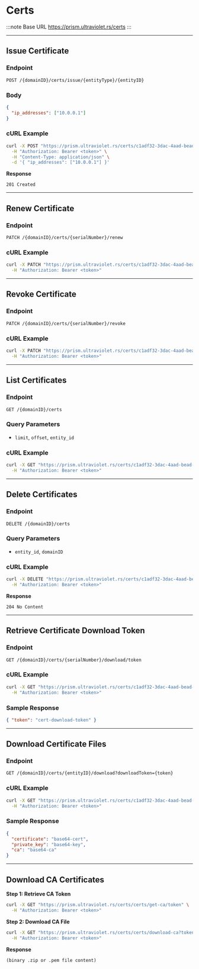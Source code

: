 # Certs

:::note Base URL
https://prism.ultraviolet.rs/certs
:::

---

## Issue Certificate

### Endpoint

```
POST /{domainID}/certs/issue/{entityType}/{entityID}
```

### Body

```json
{
  "ip_addresses": ["10.0.0.1"]
}
```

### cURL Example

```bash
curl -X POST "https://prism.ultraviolet.rs/certs/c1adf32-3dac-4aad-bead-ae96fe071239/certs/issue/computation/comp-123?domainID=c1adf32-3dac-4aad-bead-ae96fe071239" \
  -H "Authorization: Bearer <token>" \
  -H "Content-Type: application/json" \
  -d '{ "ip_addresses": ["10.0.0.1"] }'
```

**Response**

```http
201 Created
```

---

## Renew Certificate

### Endpoint

```
PATCH /{domainID}/certs/{serialNumber}/renew
```

### cURL Example

```bash
curl -X PATCH "https://prism.ultraviolet.rs/certs/c1adf32-3dac-4aad-bead-ae96fe071239/certs/serial-abc/renew?domainID=c1adf32-3dac-4aad-bead-ae96fe071239" \
  -H "Authorization: Bearer <token>"
```

---

## Revoke Certificate

### Endpoint

```
PATCH /{domainID}/certs/{serialNumber}/revoke
```

### cURL Example

```bash
curl -X PATCH "https://prism.ultraviolet.rs/certs/c1adf32-3dac-4aad-bead-ae96fe071239/certs/serial-abc/revoke?domainID=c1adf32-3dac-4aad-bead-ae96fe071239" \
  -H "Authorization: Bearer <token>"
```

---

## List Certificates

### Endpoint

```
GET /{domainID}/certs
```

### Query Parameters

- `limit`, `offset`, `entity_id`

### cURL Example

```bash
curl -X GET "https://prism.ultraviolet.rs/certs/c1adf32-3dac-4aad-bead-ae96fe071239/certs?domainID=c1adf32-3dac-4aad-bead-ae96fe071239&limit=10" \
  -H "Authorization: Bearer <token>"
```

---

## Delete Certificates

### Endpoint

```
DELETE /{domainID}/certs
```

### Query Parameters

- `entity_id`, `domainID`

### cURL Example

```bash
curl -X DELETE "https://prism.ultraviolet.rs/certs/c1adf32-3dac-4aad-bead-ae96fe071239/certs?domainID=c1adf32-3dac-4aad-bead-ae96fe071239&entity_id=comp-123" \
  -H "Authorization: Bearer <token>"
```

**Response**

```http
204 No Content
```

---

## Retrieve Certificate Download Token

### Endpoint

```
GET /{domainID}/certs/{serialNumber}/download/token
```

### cURL Example

```bash
curl -X GET "https://prism.ultraviolet.rs/certs/c1adf32-3dac-4aad-bead-ae96fe071239/certs/serial-abc/download/token?domainID=c1adf32-3dac-4aad-bead-ae96fe071239" \
  -H "Authorization: Bearer <token>"
```

### Sample Response

```json
{ "token": "cert-download-token" }
```

---

## Download Certificate Files

### Endpoint

```
GET /{domainID}/certs/{entityID}/download?downloadToken={token}
```

### cURL Example

```bash
curl -X GET "https://prism.ultraviolet.rs/certs/c1adf32-3dac-4aad-bead-ae96fe071239/certs/comp-123/download?downloadToken=cert-download-token&domainID=c1adf32-3dac-4aad-bead-ae96fe071239" \
  -H "Authorization: Bearer <token>"
```

### Sample Response

```json
{
  "certificate": "base64-cert",
  "private_key": "base64-key",
  "ca": "base64-ca"
}
```

---

## Download CA Certificates

**Step 1: Retrieve CA Token**

```bash
curl -X GET "https://prism.ultraviolet.rs/certs/certs/get-ca/token" \
  -H "Authorization: Bearer <token>"
```

**Step 2: Download CA File**

```bash
curl -X GET "https://prism.ultraviolet.rs/certs/certs/download-ca?token=ca-token" \
  -H "Authorization: Bearer <token>"
```

**Response**

```http
(binary .zip or .pem file content)
```
